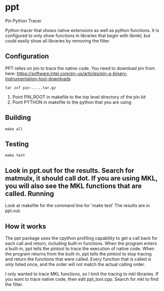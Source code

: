 # ppt
Pin Python Tracer

Python tracer that shows native extensions as well as python functions. It is configured to only show functions in libraries that begin with libmkl, but could easily show all libraries by removing the filter.

Configuration
-------------

PPT relies on pin to trace the native code. You need to download pin from here: https://software.intel.com/en-us/articles/pin-a-binary-instrumentation-tool-downloads

    tar zxf pin-.....tar.gz

1. Point PIN_ROOT in makefile to the top level directory of the pin kit
2. Point PYTHON in makefile to the python that you are using

Building
--------
    make all
    
Testing
-------
    make test
Look in ppt.out for the results. Search for matmulx, it should call dot. If you are using MKL, you will also see the MKL functions that are called.
Running
-------
Look at makefile for the command line for 'make test'
The results are in ppt.out.

How it works
------------
The ppt package uses the cpython profiling capability to get a call back for each call and return, including built-in functions. When the program enters a built-in, ppt tells the pintool to trace the execution of native code. When the program returns from the built-in, ppt tells the pintool to stop tracing and return the functions that were called. Every function that is called is only listed once, and the order will not match the actual calling order.

I only wanted to trace MKL functions, so I limit the tracing to mkl libraries. If you want to trace native code, then edit ppt_tool.cpp. Search for mkl to find the filter.
